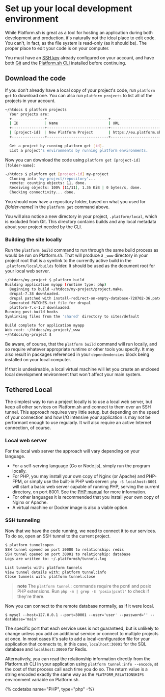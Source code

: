 # Set up your local development environment

While Platform.sh is great as a tool for hosting an application during both development and production, it's naturally not the ideal place to edit code.  You can't, in fact, as the file system is read-only (as it should be).  The proper place to edit your code is on your computer.

You must have an [SSH key](/overview/tools.md#ssh) already configured on your account, and have both [Git](/overview/tools.md#git) and the [Platform.sh CLI](/overview/cli.md) installed before continuing.

## Download the code

If you don't already have a local copy of your project's code, run `platform get` to download one. You can also run `platform projects` to list all of the projects in your account.

```bash
~/htdocs $ platform projects
  Your projects are:
  +---------------+----------------------------+------------------------------------------------+
  | ID            | Name                       | URL                                            |
  +---------------+----------------------------+------------------------------------------------+
  | [project-id]  | New Platform Project       | https://eu.platform.sh/#/projects/[project-id] |
  +---------------+----------------------------+------------------------------------------------+

  Get a project by running platform get [id].
  List a project's environments by running platform environments.
```

Now you can download the code using `platform get [project-id] [folder-name]`:

```bash
~/htdocs $ platform get [project-id] my-project
  Cloning into 'my-project/repository'...
  remote: counting objects: 11, done.
  Receiving objects: 100% (11/11), 1.36 KiB | 0 bytes/s, done.
  Checking connectivity... done.
```

You should now have a repository folder, based on what you used for *[folder-name]* in the `platform get` command above.

You will also notice a new directory in your project, `.platform/local`, which is excluded from Git.  This directory contains builds and any local metadata about your project needed by the CLI.

### Building the site locally

Run the `platform build` command to run through the same build process as would be run on Platform.sh.  That will produce a `_www` directory in your project root that is a symlink to the currently active build in the `.platform/local/builds` folder. It should be used as the document root for your local web server.

```bash
~/htdocs/my-project $ platform build
Building application myapp (runtime type: php)
  Beginning to build ~/htdocs/my-project/project.make.
  drupal-7.38 downloaded.
  drupal patched with install-redirect-on-empty-database-728702-36.patch.
  Generated PATCHES.txt file for drupal
  platform-7.x-1.3 downloaded.
Running post-build hooks
Symlinking files from the 'shared' directory to sites/default

Build complete for application myapp
Web root: ~/htdocs/my-project/_www
~/htdocs/my-project $
```

Be aware, of course, that the `platform build` command will run locally, and so require whatever appropriate runtime or other tools you specify.  It may also result in packages referenced in your `dependendencies` block being installed on your local computer.

If that is undesireable, a local virtual machine will let you create an enclosed local development environment that won't affect your main system.

## Tethered Local

The simplest way to run a project locally is to use a local web server, but keep all other services on Platform.sh and connect to them over an SSH tunnel.  This approach requires very little setup, but depending on the speed of your connection and how I/O intensive your application is may not be performant enough to use regularly.  It will also require an active Internet connection, of course.

### Local web server

For the local web server the approach will vary depending on your language.

* For a self-serving language (Go or Node.js), simply run the program locally.
* For PHP, you may install your own copy of Nginx (or Apache) and PHP-FPM, or simply use the built-in PHP web server: `php -S localhost:8001` will start a basic web server capable of running PHP, serving the current directory, on port 8001.  See the [PHP manual](https://www.php.net/manual/en/features.commandline.webserver.php) for more information.
* For other languages it is recommended that you install your own copy of Nginx or Apache.
* A virtual machine or Docker image is also a viable option.

### SSH tunneling

Now that we have the code running, we need to connect it to our services.  To do so, open an SSH tunnel to the current project.

```bash
$ platform tunnel:open
SSH tunnel opened on port 30000 to relationship: redis
SSH tunnel opened on port 30001 to relationship: database
Logs are written to: ~/.platformsh/tunnels.log

List tunnels with: platform tunnels
View tunnel details with: platform tunnel:info
Close tunnels with: platform tunnel:close
```

> **note**
> The `platform tunnel:` commands require the pcntl and posix PHP extensions. Run `php -m | grep -E 'posix|pcntl'` to check if they're there.

Now you can connect to the remote database normally, as if it were local.

```
$ mysql --host=127.0.0.1 --port=30001 --user='user' --password='' --database='main'
```

The specific port that each service uses is not guaranteed, but is unlikely to change unless you add an additional service or connect to multiple projects at once.  In most cases it's safe to add a local-configuration file for your application that connects to, in this case, `localhost:30001` for the SQL database and `localhost:30000` for Redis.

Alternatively, you can read the relationship information directly from the Platform.sh CLI in your application using `platform tunnel:info --encode`, at the cost of that process call each time you do so.  The return value is a string encoded exactly the same way as the `PLATFORM_RELATIONSHIPS` environment variable on Platform.sh.

{% codetabs name="PHP", type="php" -%}
<?php
if ($relationships_encoded = shell_exec('platform tunnel:info --encode')) {
  $relationships = json_decode(base64_decode($relationships_encoded, TRUE), TRUE);
  // ...
}

{%- language name="Python", type="py" -%}

{%- language name="Go", type="go" -%}

{%- endcodetabs %}



After the tunnel(s) are opened, you can confirm their presence:

```bash
platform tunnel:list
```

You can show more information about the open tunnel(s) with:

```bash
platform tunnel:info
```

and you can close tunnels with:

```bash
platform tunnel:close
```

## Untethered Local

Alternatively, you can also run the entire site locally on your computer.  That is more performant as there's no extra latency to connect to a remote database and doesn't require an active Internet connection to work.  However, it does require running all necessary services (databases, search servers, etc.) locally.  These can be set up however you prefer, although Platform.sh recommends using a virtual machine to make it easier to share configuration between developers.

To synchronize data from an environment on Platform.sh, consult the documentation for each [service](/configuration/services.md).  Each service type has its own native data import/export process and Platform.sh does not get in the way of that.  It's also straightforward to [download user files](/tutorials/exporting.md#downloading-files) from your application using rsync.

